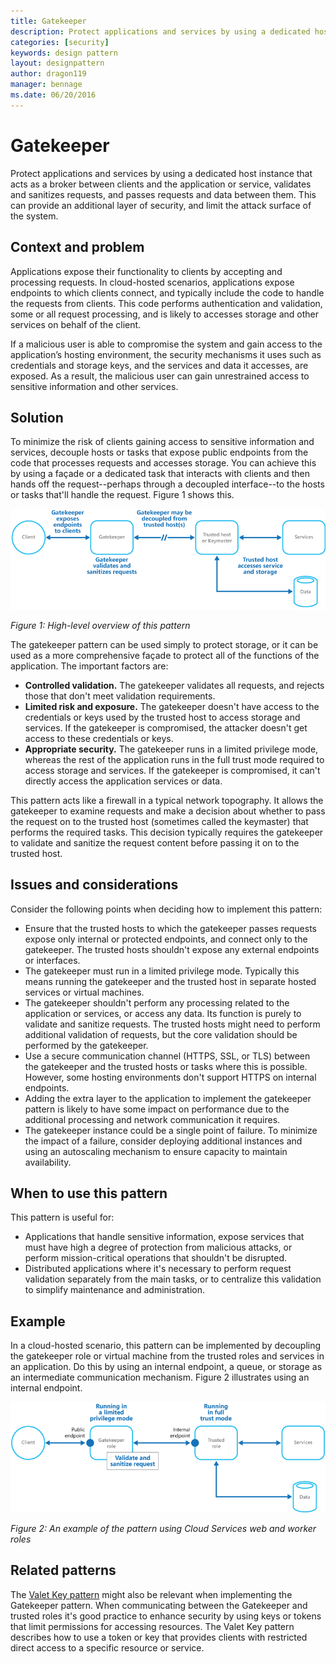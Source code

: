 ```yaml
---
title: Gatekeeper
description: Protect applications and services by using a dedicated host instance that acts as a broker between clients and the application or service, validates and sanitizes requests, and passes requests and data between them. 
categories: [security]
keywords: design pattern
layout: designpattern
author: dragon119
manager: bennage
ms.date: 06/20/2016
---
```


# Gatekeeper

Protect applications and services by using a dedicated host instance that acts as a broker between clients and the application or service, validates and sanitizes requests, and passes requests and data between them. This can provide an additional layer of security, and limit the attack surface of the system. 

## Context and problem

Applications expose their functionality to clients by accepting and processing requests. In cloud-hosted scenarios, applications expose endpoints to which clients connect, and typically include the code to handle the requests from clients. This code performs authentication and validation, some or all request processing, and is likely to accesses storage and other services on behalf of the client.

If a malicious user is able to compromise the system and gain access to the application’s hosting environment, the security mechanisms it uses such as credentials and storage keys, and the services and data it accesses, are exposed. As a result, the malicious user can gain unrestrained access to sensitive information and other services. 

## Solution

To minimize the risk of clients gaining access to sensitive information and services, decouple hosts or tasks that expose public endpoints from the code that processes requests and accesses storage. You can achieve this by using a façade or a dedicated task that interacts with clients and then hands off the request--perhaps through a decoupled interface--to the hosts or tasks that'll handle the request. Figure 1 shows this.

![High-level overview of this pattern](images/gatekeeper-diagram.png)

_Figure 1: High-level overview of this pattern_

The gatekeeper pattern can be used simply to protect storage, or it can be used as a more comprehensive façade to protect all of the functions of the application. The important factors are:
- **Controlled validation.** The gatekeeper validates all requests, and rejects those that don't meet validation requirements. 
- **Limited risk and exposure.** The gatekeeper doesn't have access to the credentials or keys used by the trusted host to access storage and services. If the gatekeeper is compromised, the attacker doesn't get access to these credentials or keys.
- **Appropriate security.** The gatekeeper runs in a limited privilege mode, whereas the rest of the application runs in the full trust mode required to access storage and services. If the gatekeeper is compromised, it can't directly access the application services or data.

This pattern acts like a firewall in a typical network topography. It allows the gatekeeper to examine requests and make a decision about whether to pass the request on to the trusted host (sometimes called the keymaster) that performs the required tasks. This decision typically requires the gatekeeper to validate and sanitize the request content before passing it on to the trusted host. 

## Issues and considerations

Consider the following points when deciding how to implement this pattern:
- Ensure that the trusted hosts to which the gatekeeper passes requests expose only internal or protected endpoints, and connect only to the gatekeeper. The trusted hosts shouldn't expose any external endpoints or interfaces.
- The gatekeeper must run in a limited privilege mode. Typically this means running the gatekeeper and the trusted host in separate hosted services or virtual machines.
- The gatekeeper shouldn't perform any processing related to the application or services, or access any data. Its function is purely to validate and sanitize requests. The trusted hosts might need to perform additional validation of requests, but the core validation should be performed by the gatekeeper.
- Use a secure communication channel (HTTPS, SSL, or TLS) between the gatekeeper and the trusted hosts or tasks where this is possible. However, some hosting environments don't support HTTPS on internal endpoints.
- Adding the extra layer to the application to implement the gatekeeper pattern is likely to have some impact on performance due to the additional processing and network communication it requires.
- The gatekeeper instance could be a single point of failure. To minimize the impact of a failure, consider deploying additional instances and using an autoscaling mechanism to ensure capacity to maintain availability.

## When to use this pattern

This pattern is useful for:
- Applications that handle sensitive information, expose services that must have high a degree of protection from malicious attacks, or perform mission-critical operations that shouldn't be disrupted.
- Distributed applications where it's necessary to perform request validation separately from the main tasks, or to centralize this validation to simplify maintenance and administration.

## Example

In a cloud-hosted scenario, this pattern can be implemented by decoupling the gatekeeper role or virtual machine from the trusted roles and services in an application. Do this by using an internal endpoint, a queue, or storage as an intermediate communication mechanism. Figure 2 illustrates using an internal endpoint.

![An example of the pattern using Cloud Services web and worker roles](images/gatekeeper-endpoint.png)

_Figure 2: An example of the pattern using Cloud Services web and worker roles_

## Related patterns

The [Valet Key pattern](valet-key.md) might also be relevant when implementing the Gatekeeper pattern. When communicating between the Gatekeeper and trusted roles it's good practice to enhance security by using keys or tokens that limit permissions for accessing resources. The Valet Key pattern describes how to use a token or key that provides clients with restricted direct access to a specific resource or service.
